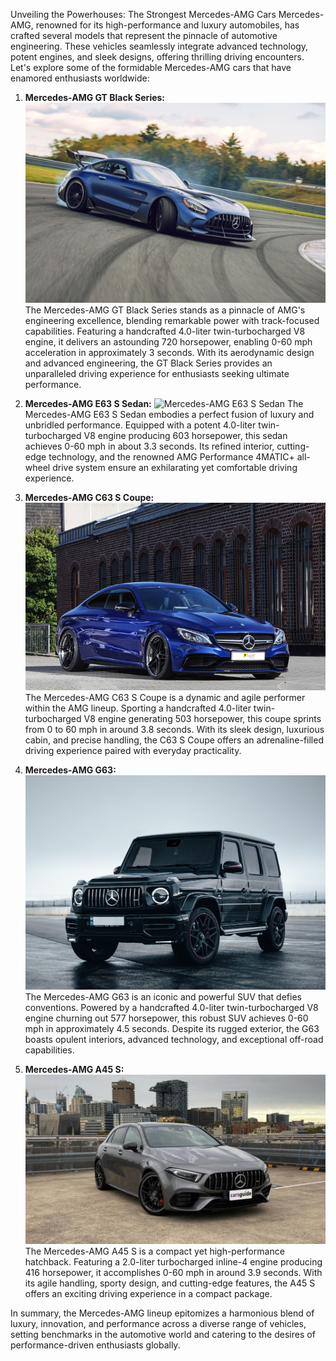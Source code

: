 Unveiling the Powerhouses: The Strongest Mercedes-AMG Cars
Mercedes-AMG, renowned for its high-performance and luxury automobiles, has crafted several models that represent the pinnacle of automotive engineering. These vehicles seamlessly integrate advanced technology, potent engines, and sleek designs, offering thrilling driving encounters. Let's explore some of the formidable Mercedes-AMG cars that have enamored enthusiasts worldwide:

1. **Mercedes-AMG GT Black Series:**
![Mercedes-AMG GT Black Series](Mercedes_images/Mercedes-AMG%20GT%20Black%20Series.jpg)
The Mercedes-AMG GT Black Series stands as a pinnacle of AMG's engineering excellence, blending remarkable power with track-focused capabilities. Featuring a handcrafted 4.0-liter twin-turbocharged V8 engine, it delivers an astounding 720 horsepower, enabling 0-60 mph acceleration in approximately 3 seconds. With its aerodynamic design and advanced engineering, the GT Black Series provides an unparalleled driving experience for enthusiasts seeking ultimate performance.

2. **Mercedes-AMG E63 S Sedan:**
![Mercedes-AMG E63 S Sedan](Mercedes_images/Mercedes-AMG%20E63%20S%20Sedan.jpg)
The Mercedes-AMG E63 S Sedan embodies a perfect fusion of luxury and unbridled performance. Equipped with a potent 4.0-liter twin-turbocharged V8 engine producing 603 horsepower, this sedan achieves 0-60 mph in about 3.3 seconds. Its refined interior, cutting-edge technology, and the renowned AMG Performance 4MATIC+ all-wheel drive system ensure an exhilarating yet comfortable driving experience.

3. **Mercedes-AMG C63 S Coupe:**
![Mercedes-AMG C63 S Coupe](Mercedes_images/Mercedes-AMG%20C63%20S%20Coupe.png)
The Mercedes-AMG C63 S Coupe is a dynamic and agile performer within the AMG lineup. Sporting a handcrafted 4.0-liter twin-turbocharged V8 engine generating 503 horsepower, this coupe sprints from 0 to 60 mph in around 3.8 seconds. With its sleek design, luxurious cabin, and precise handling, the C63 S Coupe offers an adrenaline-filled driving experience paired with everyday practicality.

4. **Mercedes-AMG G63:**
![Mercedes-AMG G63](Mercedes_images/Mercedes-AMG%20G63.jpeg)
The Mercedes-AMG G63 is an iconic and powerful SUV that defies conventions. Powered by a handcrafted 4.0-liter twin-turbocharged V8 engine churning out 577 horsepower, this robust SUV achieves 0-60 mph in approximately 4.5 seconds. Despite its rugged exterior, the G63 boasts opulent interiors, advanced technology, and exceptional off-road capabilities.

5. **Mercedes-AMG A45 S:**
![Mercedes-AMG A45 S](Mercedes_images/amg-a45.jpeg)
The Mercedes-AMG A45 S is a compact yet high-performance hatchback. Featuring a 2.0-liter turbocharged inline-4 engine producing 416 horsepower, it accomplishes 0-60 mph in around 3.9 seconds. With its agile handling, sporty design, and cutting-edge features, the A45 S offers an exciting driving experience in a compact package.

In summary, the Mercedes-AMG lineup epitomizes a harmonious blend of luxury, innovation, and performance across a diverse range of vehicles, setting benchmarks in the automotive world and catering to the desires of performance-driven enthusiasts globally.